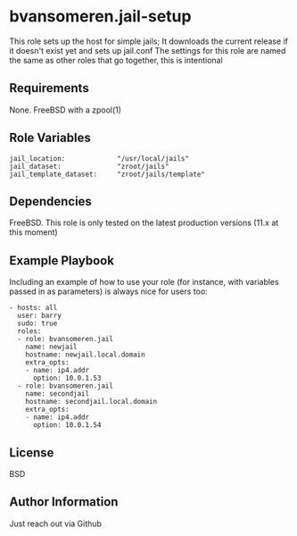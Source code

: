bvansomeren.jail-setup
======================

This role sets up the host for simple jails; It downloads the current release if it doesn't exist yet and sets up jail.conf
The settings for this role are named the same as other roles that go together, this is intentional

Requirements
------------

None. FreeBSD with a zpool(1)

Role Variables
--------------

```
jail_location:             "/usr/local/jails"
jail_dataset:              "zroot/jails"
jail_template_dataset:     "zroot/jails/template"
```

Dependencies
------------

FreeBSD. This role is only tested on the latest production versions (11.x at this moment)

Example Playbook
----------------

Including an example of how to use your role (for instance, with variables passed in as parameters) is always nice for users too:

    - hosts: all
      user: barry
      sudo: true
      roles:
      - role: bvansomeren.jail
        name: newjail
        hostname: newjail.local.domain
        extra_opts:
        - name: ip4.addr
          option: 10.0.1.53
      - role: bvansomeren.jail
        name: secondjail
        hostname: secondjail.local.domain
        extra_opts:
        - name: ip4.addr
          option: 10.0.1.54


License
-------

BSD

Author Information
------------------

Just reach out via Github
